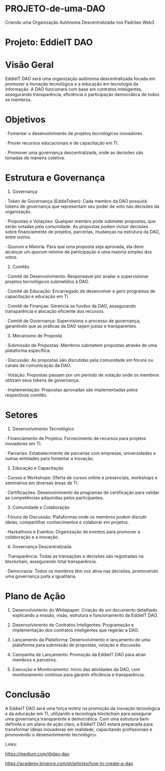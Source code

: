 # PROJETO-de-uma-DAO
Criando uma Organização Autônoma Descentralizada nos Padrões Web3


# Projeto: EddieIT DAO


# Visão Geral

EddieIT DAO será uma organização autônoma descentralizada focada em promover a inovação tecnológica e a educação em tecnologia da informação. A DAO funcionará com base em contratos inteligentes, assegurando transparência, eficiência e participação democrática de todos os membros.


# Objetivos

·	Fomentar o desenvolvimento de projetos tecnológicos inovadores.

·	Prover recursos educacionais e de capacitação em TI.

·	Promover uma governança descentralizada, onde as decisões são tomadas de maneira coletiva.


# Estrutura e Governança


1. Governança

·	Token de Governança (EddieToken): Cada membro da DAO possuirá tokens de governança que representam seu poder de voto nas decisões da organização.

·	Propostas e Votações: Qualquer membro pode submeter propostas, que serão votadas pela comunidade. As propostas podem incluir decisões sobre financiamento de projetos, parcerias, mudanças na estrutura da DAO, entre outros.

·	Quorum e Maioria: Para que uma proposta seja aprovada, ela deve alcançar um quorum mínimo de participação e uma maioria simples dos votos.


2. Comitês

·	Comitê de Desenvolvimento: Responsável por avaliar e supervisionar projetos tecnológicos submetidos à DAO.

·	Comitê de Educação: Encarregado de desenvolver e gerir programas de capacitação e educação em TI.

·	Comitê de Finanças: Gerencia os fundos da DAO, assegurando transparência e alocação eficiente dos recursos.

·	Comitê de Governança: Supervisiona o processo de governança, garantindo que as práticas da DAO sejam justas e transparentes.


3. Mecanismo de Proposta

·	Submissão de Propostas: Membros submetem propostas através de uma plataforma específica.

·	Discussão: As propostas são discutidas pela comunidade em fóruns ou canais de comunicação da DAO.

·	Votação: Propostas passam por um período de votação onde os membros utilizam seus tokens de governança.

·	Implementação: Propostas aprovadas são implementadas pelos respectivos comitês.


# Setores


1. Desenvolvimento Tecnológico

·	Financiamento de Projetos: Fornecimento de recursos para projetos inovadores em TI.

·	Parcerias: Estabelecimento de parcerias com empresas, universidades e outras entidades para fomentar a inovação.


2. Educação e Capacitação

·	Cursos e Workshops: Oferta de cursos online e presenciais, workshops e seminários em diversas áreas de TI.

·	Certificações: Desenvolvimento de programas de certificação para validar as competências adquiridas pelos participantes.


3. Comunidade e Colaboração

·	Fóruns de Discussão: Plataformas onde os membros podem discutir ideias, compartilhar conhecimentos e colaborar em projetos.

·	Hackathons e Eventos: Organização de eventos para promover a colaboração e a inovação.


4. Governança Descentralizada

·	Transparência: Todas as transações e decisões são registradas na blockchain, assegurando total transparência.

·	Democracia: Todos os membros têm voz ativa nas decisões, promovendo uma governança justa e igualitária.


# Plano de Ação

1.	Desenvolvimento do Whitepaper: Criação de um documento detalhado explicando a missão, visão, estrutura e funcionamento da EddieIT DAO.

2.	Desenvolvimento de Contratos Inteligentes: Programação e implementação dos contratos inteligentes que regerão a DAO.

3.	Lançamento da Plataforma: Desenvolvimento e lançamento de uma plataforma para submissão de propostas, votação e discussão.

4.	Campanha de Lançamento: Promoção da EddieIT DAO para atrair membros e parceiros.

5.	Execução e Monitoramento: Início das atividades da DAO, com monitoramento contínuo para garantir eficiência e transparência.


# Conclusão

A EddieIT DAO será uma força motriz na promoção da inovação tecnológica e da educação em TI, utilizando a tecnologia blockchain para assegurar uma governança transparente e democrática. Com uma estrutura bem definida e um plano de ação claro, a EddieIT DAO estará preparada para transformar ideias inovadoras em realidade, capacitando profissionais e promovendo o desenvolvimento tecnológico.



Links:

https://medium.com/@dao-dao

https://academy.binance.com/pt/articles/how-to-create-a-dao
